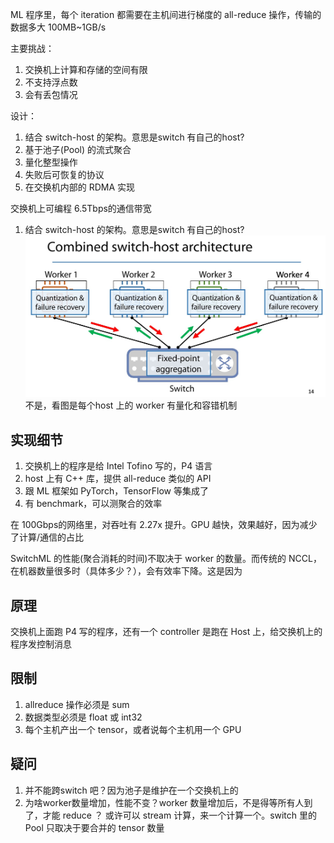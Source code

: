 ML 程序里，每个 iteration 都需要在主机间进行梯度的 all-reduce 操作，传输的数据多大 100MB~1GB/s

主要挑战：
1. 交换机上计算和存储的空间有限
2. 不支持浮点数
3. 会有丢包情况

设计：
1. 结合 switch-host 的架构。意思是switch 有自己的host?
2. 基于池子(Pool) 的流式聚合
3. 量化整型操作
4. 失败后可恢复的协议
5. 在交换机内部的 RDMA 实现

交换机上可编程 6.5Tbps的通信带宽



1. 结合 switch-host 的架构。意思是switch 有自己的host? 
![](./imgs/switch-host-arch.jpg)
不是，看图是每个host 上的 worker 有量化和容错机制


## 实现细节
1. 交换机上的程序是给 Intel Tofino 写的，P4 语言
2. host 上有 C++ 库，提供 all-reduce 类似的 API
3. 跟 ML 框架如 PyTorch，TensorFlow 等集成了
4. 有 benchmark，可以测聚合的效率

在 100Gbps的网络里，对吞吐有 2.27x 提升。GPU 越快，效果越好，因为减少了计算/通信的占比

SwitchML 的性能(聚合消耗的时间)不取决于 worker 的数量。而传统的 NCCL，在机器数量很多时（具体多少？），会有效率下降。这是因为

## 原理
交换机上面跑 P4 写的程序，还有一个 controller 是跑在 Host 上，给交换机上的程序发控制消息

## 限制
1. allreduce 操作必须是 sum
2. 数据类型必须是 float 或 int32
3. 每个主机产出一个 tensor，或者说每个主机用一个 GPU

## 疑问
1. 并不能跨switch 吧？因为池子是维护在一个交换机上的
2. 为啥worker数量增加，性能不变？worker 数量增加后，不是得等所有人到了，才能 reduce ？ 或许可以 stream 计算，来一个计算一个。switch 里的 Pool 只取决于要合并的 tensor 数量
